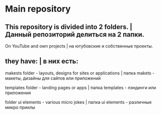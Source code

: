 # Мain repository
## This repository is divided into 2 folders. | Данный репозиторий делиться на 2 папки.

On YouTube and own projects | на ютубовские и собственные проекты.

## they have: | в них есть:

makests folder - layouts, designs for sites or applications | папка makets - макеты, дизайны для сайтов или приложений

templates folder - landing pages or apps | папка templates - лэндинги или приложения

folder ui elements - various micro jokes | папка ui elements - различные микро приклы

